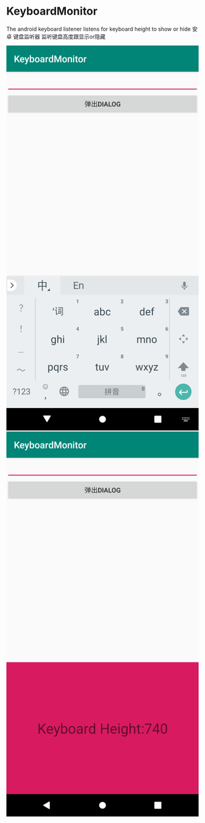 # KeyboardMonitor
The android keyboard listener listens for keyboard height to show or hide
安卓 键盘监听器 监听键盘高度跟显示or隐藏

![avatar](/doc/image1.png)
![avatar](/doc/image2.png)
